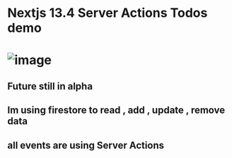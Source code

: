 # Nextjs 13.4 Server Actions Todos demo

# ![image](https://github.com/UGoingNoWhereBoy/Nextjs-Server-Actions/assets/103299832/28e79cd7-ac64-401a-b78f-9dbf9cd1be31)


## Future still in alpha
## Im using firestore to read , add , update , remove data
## all events are using Server Actions
